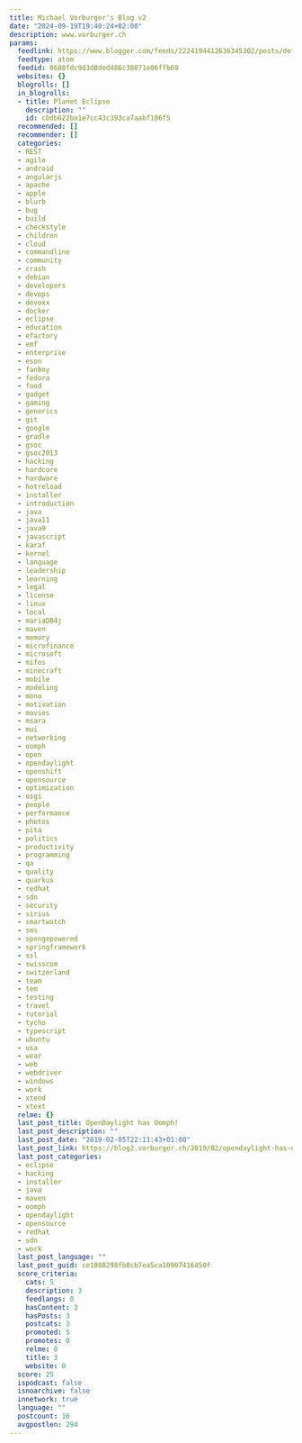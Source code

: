 ```yaml
---
title: Michael Vorburger's Blog v2
date: "2024-09-19T19:40:24+02:00"
description: www.vorburger.ch
params:
  feedlink: https://www.blogger.com/feeds/2224194412636345302/posts/default/-/eclipse
  feedtype: atom
  feedid: 0608fdc9d3d8ded486c38071e06ffb69
  websites: {}
  blogrolls: []
  in_blogrolls:
  - title: Planet Eclipse
    description: ""
    id: cbdb622ba1e7cc43c393ca7aabf106f5
  recommended: []
  recommender: []
  categories:
  - REST
  - agile
  - android
  - angularjs
  - apache
  - apple
  - blurb
  - bug
  - build
  - checkstyle
  - children
  - cloud
  - commandline
  - community
  - crash
  - debian
  - developers
  - devops
  - devoxx
  - docker
  - eclipse
  - education
  - efactory
  - emf
  - enterprise
  - eson
  - fanboy
  - fedora
  - food
  - gadget
  - gaming
  - generics
  - git
  - google
  - gradle
  - gsoc
  - gsoc2013
  - hacking
  - hardcore
  - hardware
  - hotreload
  - installer
  - introduction
  - java
  - java11
  - java9
  - javascript
  - karaf
  - kernel
  - language
  - leadership
  - learning
  - legal
  - license
  - linux
  - local
  - mariaDB4j
  - maven
  - memory
  - microfinance
  - microsoft
  - mifos
  - minecraft
  - mobile
  - modeling
  - mono
  - motivation
  - movies
  - msara
  - mui
  - networking
  - oomph
  - open
  - opendaylight
  - openshift
  - opensource
  - optimization
  - osgi
  - people
  - performance
  - photos
  - pita
  - politics
  - productivity
  - programming
  - qa
  - quality
  - quarkus
  - redhat
  - sdn
  - security
  - sirius
  - smartwatch
  - sms
  - spongepowered
  - springframework
  - ssl
  - swisscom
  - switzerland
  - team
  - tem
  - testing
  - travel
  - tutorial
  - tycho
  - typescript
  - ubuntu
  - usa
  - wear
  - web
  - webdriver
  - windows
  - work
  - xtend
  - xtext
  relme: {}
  last_post_title: OpenDaylight has Oomph!
  last_post_description: ""
  last_post_date: "2019-02-05T22:11:43+01:00"
  last_post_link: https://blog2.vorburger.ch/2019/02/opendaylight-has-oomph.html
  last_post_categories:
  - eclipse
  - hacking
  - installer
  - java
  - maven
  - oomph
  - opendaylight
  - opensource
  - redhat
  - sdn
  - work
  last_post_language: ""
  last_post_guid: ce1008298fb8cb7ea5ca10907416450f
  score_criteria:
    cats: 5
    description: 3
    feedlangs: 0
    hasContent: 3
    hasPosts: 3
    postcats: 3
    promoted: 5
    promotes: 0
    relme: 0
    title: 3
    website: 0
  score: 25
  ispodcast: false
  isnoarchive: false
  innetwork: true
  language: ""
  postcount: 16
  avgpostlen: 294
---
```

